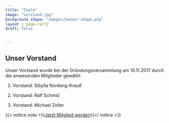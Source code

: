 ```yaml
---
title: "Ziele"
image: "vorstand.jpg"
background_shape: "images/banner-shape.png"
layout : page-ralf2
draft: false


---
```


## <strong>Unser Vorstand</strong>

	

Unser Vorstand wurde bei der Gründungsversammlung am 10.11.2017 durch die anwesenden Mitglieder gewählt:

1. Vorstand: Sibylla Nordwig-Krauß

2. Vorstand: Ralf Schmid

3. Vorstand: Michael Zoller

{{< notice note  >}}[Jetzt Mitglied werden](/beitrittserklaerung.pdf){{</ notice >}}